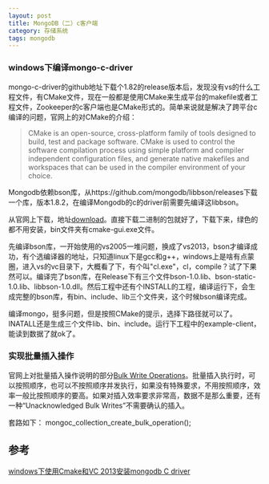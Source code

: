```yaml
---
layout: post
title: MongoDB（二）c客户端
category: 存储系统
tags: mongodb
---
```


### windows下编译mongo-c-driver ###

mongo-c-driver的github地址下载个1.82的release版本后，发现没有vs的什么工程文件，有CMake文件，现在一般都是使用CMake来生成平台的makefile或者工程文件，Zookeeper的c客户端也是CMake形式的。简单来说就是解决了跨平台c编译的问题，官网上的对CMake的介绍：

> CMake is an open-source, cross-platform family of tools designed to build, test and package software. CMake is used to control the software compilation process using simple platform and compiler independent configuration files, and generate native makefiles and workspaces that can be used in the compiler environment of your choice. 

Mongodb依赖bson库，从https://github.com/mongodb/libbson/releases下载一个库，版本1.8.2，在编译Mongodb的c的driver前需要先编译这libbson。

从官网上下载，地址[download](https://cmake.org/download/)。直接下载二进制的包就好了，下载下来，绿色的都不用安装，bin文件夹有cmake-gui.exe文件。

先编译bson库，一开始使用的vs2005一堆问题，换成了vs2013，bson才编译成功，有个选编译器的地址，只知道linux下是gcc和g++，windows上是啥有点蒙圈，进入vs的vc目录下，大概看了下，有个叫"cl.exe"，cl，compile？试了下果然可以。编译完了bson库，在Release下有三个文件bson-1.0.lib、bson-static-1.0.lib、libbson-1.0.dll。然后工程中还有个INSTALL的工程，编译运行下，会生成完整的bson库，有bin、include、lib三个文件夹，这个时候bson编译完成。

编译mongo，挺多问题，但是按照CMake的提示，选择下路径就可以了。INATALL还是生成三个文件lib、bin、include。运行下工程中的example-client，能读到数据了就ok了。

### 实现批量插入操作 ###
官网上对批量插入操作说明的部分[Bulk Write Operations](http://mongoc.org/libmongoc/current/bulk.html)。批量插入执行时，可以按照顺序，也可以不按照顺序并发执行，如果没有特殊要求，不用按照顺序，效率一般比按照顺序的要高。如果对插入效率要求非常高，数据不是那么重要，还有一种“Unacknowledged Bulk Writes”不需要确认的插入。

套路如下：
mongoc_collection_create_bulk_operation();



## 参考 ##
[windows下使用Cmake和VC 2013安装mongodb C driver](http://www.cnblogs.com/fengxun/p/4534795.html)

